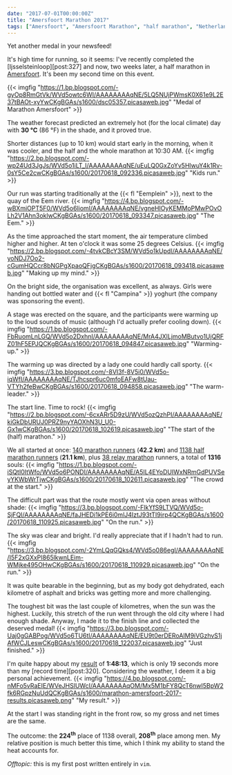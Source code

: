 ```yaml
---
date: "2017-07-01T00:00:00Z"
title: "Amersfoort Marathon 2017"
tags: ["Amersfoort", "Amersfoort Marathon", "half marathon", "Netherlands", "running", "sport"]
---
```


Yet another medal in your newsfeed!

It's high time for running, so it seems: I've recently completed the [Ijsselsteinloop][post:327] and now, two weeks later, a half marathon in [Amersfoort](https://www.marathonamersfoort.nl/). It's been my second time on this event.

<!--more-->

{{< imgfig "https://1.bp.blogspot.com/-gyOp8RmGtVk/WVd5owtc6WI/AAAAAAAAqNE/5LQ5NUjPWmsK0X61e9L2E37tBAOt-xyYwCKgBGAs/s1600/dsc05357.picasaweb.jpg" "Medal of Marathon Amersfoort" >}}

The weather forecast predicted an extremely hot (for the local climate) day with **30 °C** (86 °F) in the shade, and it proved true.

Shorter distances (up to 10 km) would start early in the morning, when it was cooler, and the half and the whole marathon at 10:30 AM.
{{< imgfig "https://2.bp.blogspot.com/-wp24Ud3JgJs/WVd5o1iLT_I/AAAAAAAAqNE/uEuLQ0GxZoYv5HlwuY4k1Rv-0sY5Ce2cwCKgBGAs/s1600/20170618_092336.picasaweb.jpg" "Kids run." >}}

Our run was starting traditionally at the {{< fl "Eemplein" >}}, next to the quay of the Eem river.
{{< imgfig "https://4.bp.blogspot.com/-wBXmiOPT5F0/WVd5o6liomI/AAAAAAAAqNE/vgneHIOyKEMMoPMwPOvOLh2V1Ahn3oklwCKgBGAs/s1600/20170618_093347.picasaweb.jpg" "The Eem." >}}

As the time approached the start moment, the air temperature climbed higher and higher. At ten o'clock it was some 25 degrees Celsius.
{{< imgfig "https://2.bp.blogspot.com/-4tvkCBcY3SM/WVd5o1kUpdI/AAAAAAAAqNE/yoNDJ7Oo2-cGumHQCcr8bNGPgXpaoQFjgCKgBGAs/s1600/20170618_093418.picasaweb.jpg" "Making up my mind." >}}

On the bright side, the organisation was excellent, as always. Girls were handing out bottled water and {{< fl "Campina" >}} yoghurt (the company was sponsoring the event).

A stage was erected on the square, and the participants were warming up to the loud sounds of music (although I'd actually prefer cooling down).
{{< imgfig "https://1.bp.blogspot.com/-FbRuomLnLGQ/WVd5o2DxhnI/AAAAAAAAqNE/MrA4JXlLjmoMButvo1UjQRFZ01hF5EPJQCKgBGAs/s1600/20170618_094847.picasaweb.jpg" "Warming-up." >}}

The warming up was directed by a lady one could hardly call sporty.
{{< imgfig "https://3.bp.blogspot.com/-8VI3f-8V5i0/WVd5o-iqWfI/AAAAAAAAqNE/TJhcspr6uc0mfoEAFw8tUau-VTYh2feBwCKgBGAs/s1600/20170618_094858.picasaweb.jpg" "The warm-leader." >}}

The start line. Time to rock!
{{< imgfig "https://2.bp.blogspot.com/-6cxARr5D9zU/WVd5ozQzhPI/AAAAAAAAqNE/kiGkDbURUJ0PRZ9nyYAOXhN3U_U0-Gx1wCKgBGAs/s1600/20170618_102619.picasaweb.jpg" "The start of the (half) marathon." >}}

We all started at once: [140 marathon runners](https://results.sporthive.com/events/6280399465689907200/races/395733) (**42.2 km**) and [1138 half marathon runners](https://results.sporthive.com/events/6280399465689907200/races/395734) (**21.1 km**), plus [38 relay marathon](https://results.sporthive.com/events/6280399465689907200/races/414813) runners, a total of **1316** souls:
{{< imgfig "https://1.bp.blogspot.com/-iSQtI0ItWfo/WVd5o6PONDI/AAAAAAAAqNE/A5IL4EYoDUIWxNRmGdPUVSeyYKWbWrTjwCKgBGAs/s1600/20170618_102611.picasaweb.jpg" "The crowd at the start." >}}

The difficult part was that the route mostly went via open areas without shade:
{{< imgfig "https://3.bp.blogspot.com/-FlkYfS9LTVQ/WVd5o-SjFQI/AAAAAAAAqNE/faJHEDi1kPE6i0mlJ4IztJ93tTI9irp4QCKgBGAs/s1600/20170618_110925.picasaweb.jpg" "On the run." >}}

The sky was clear and bright. I'd really appreciate that if I hadn't had to run.
{{< imgfig "https://3.bp.blogspot.com/-2YmLQqGQks4/WVd5o086egI/AAAAAAAAqNE/I5F2xGXxPI865lkwnLEim-WMjke495OHwCKgBGAs/s1600/20170618_110929.picasaweb.jpg" "On the run." >}}

It was quite bearable in the beginning, but as my body got dehydrated, each kilometre of asphalt and bricks was getting more and more challenging.

The toughest bit was the last couple of kilometres, when the sun was the highest. Luckily, this stretch of the run went through the old city where I had enough shade. Anyway, I made it to the finish line and collected the deserved medal!
{{< imgfig "https://3.bp.blogspot.com/-Uaj0gGABPog/WVd5o6TU6tI/AAAAAAAAqNE/EU9t0erDERoAIM9iVGzhvS1jAfWCJLeswCKgBGAs/s1600/20170618_122037.picasaweb.jpg" "Just finished." >}}

I'm quite happy about my [result](https://results.sporthive.com/events/6280399465689907200/races/395734/bib/878) of **1:48:13**, which is only 19 seconds more than my [record time][post:320]. Considering the weather, I deem it a big personal achievement.
{{< imgfig "https://4.bp.blogspot.com/-nMFo5vRaEIE/WVeJHSlUWcI/AAAAAAAAqOM/Mx5M1bFY8QcT6nwI5BpW2fk6RGpzNuUdQCKgBGAs/s1600/marathon-amersfoort-2017-results.picasaweb.png" "My result." >}}

At the start I was standing right in the front row, so my gross and net times are the same.

The outcome: the **224<sup>th</sup>** place of 1138 overall, **208<sup>th</sup>** place among men. My relative position is much better this time, which I think my ability to stand the heat accounts for.

*Offtopic:* this is my first post written entirely in `vim`.
